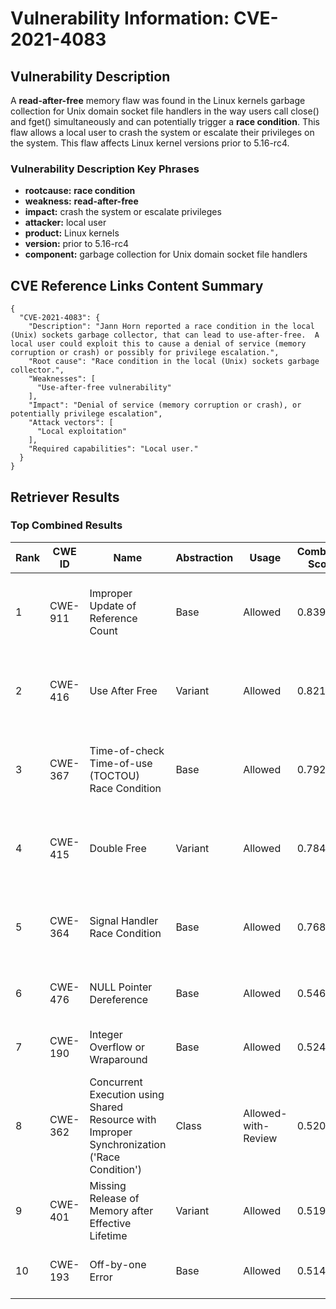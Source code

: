 # Vulnerability Information: CVE-2021-4083

## Vulnerability Description
A **read-after-free** memory flaw was found in the Linux kernels garbage collection for Unix domain socket file handlers in the way users call close() and fget() simultaneously and can potentially trigger a **race condition**. This flaw allows a local user to crash the system or escalate their privileges on the system. This flaw affects Linux kernel versions prior to 5.16-rc4.

### Vulnerability Description Key Phrases
- **rootcause:** **race condition**
- **weakness:** **read-after-free**
- **impact:** crash the system or escalate privileges
- **attacker:** local user
- **product:** Linux kernels
- **version:** prior to 5.16-rc4
- **component:** garbage collection for Unix domain socket file handlers

## CVE Reference Links Content Summary
```
{
  "CVE-2021-4083": {
    "Description": "Jann Horn reported a race condition in the local (Unix) sockets garbage collector, that can lead to use-after-free.  A local user could exploit this to cause a denial of service (memory corruption or crash) or possibly for privilege escalation.",
    "Root cause": "Race condition in the local (Unix) sockets garbage collector.",
    "Weaknesses": [
      "Use-after-free vulnerability"
    ],
    "Impact": "Denial of service (memory corruption or crash), or potentially privilege escalation",
    "Attack vectors": [
      "Local exploitation"
    ],
    "Required capabilities": "Local user."
  }
}
```

## Retriever Results

### Top Combined Results

| Rank | CWE ID | Name | Abstraction | Usage | Combined Score | Retrievers | Individual Scores |
|------|--------|------|-------------|-------|---------------|------------|-------------------|
| 1 | CWE-911 | Improper Update of Reference Count | Base | Allowed | 0.8391 | dense, sparse, graph | dense: 0.539, sparse: 0.532, graph: 0.741 |
| 2 | CWE-416 | Use After Free | Variant | Allowed | 0.8211 | dense, sparse, graph | dense: 0.581, sparse: 0.471, graph: 0.922 |
| 3 | CWE-367 | Time-of-check Time-of-use (TOCTOU) Race Condition | Base | Allowed | 0.7928 | dense, sparse, graph | dense: 0.546, sparse: 0.526, graph: 0.612 |
| 4 | CWE-415 | Double Free | Variant | Allowed | 0.7848 | dense, sparse, graph | dense: 0.534, sparse: 0.515, graph: 0.808 |
| 5 | CWE-364 | Signal Handler Race Condition | Base | Allowed | 0.7684 | dense, sparse, graph | dense: 0.527, sparse: 0.449, graph: 0.694 |
| 6 | CWE-476 | NULL Pointer Dereference | Base | Allowed | 0.5461 | dense, sparse | dense: 0.518, sparse: 0.501 |
| 7 | CWE-190 | Integer Overflow or Wraparound | Base | Allowed | 0.5246 | dense, sparse | dense: 0.539, sparse: 0.445 |
| 8 | CWE-362 | Concurrent Execution using Shared Resource with Improper Synchronization ('Race Condition') | Class | Allowed-with-Review | 0.5205 | dense, sparse, graph | dense: 0.611, sparse: 0.616, graph: 0.638 |
| 9 | CWE-401 | Missing Release of Memory after Effective Lifetime | Variant | Allowed | 0.5194 | dense, sparse | dense: 0.556, sparse: 0.497 |
| 10 | CWE-193 | Off-by-one Error | Base | Allowed | 0.5149 | dense, sparse | dense: 0.521, sparse: 0.444 |

